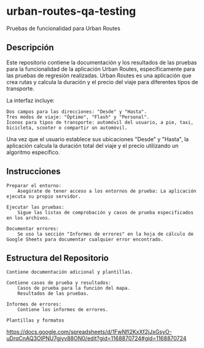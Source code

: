 # urban-routes-qa-testing

Pruebas de funcionalidad para Urban Routes
## Descripción

Este repositorio contiene la documentación y los resultados de las pruebas para la funcionalidad de la aplicación Urban Routes, específicamente para las pruebas de regresión realizadas. Urban Routes es una aplicación que crea rutas y calcula la duración y el precio del viaje para diferentes tipos de transporte.

La interfaz incluye:

    Dos campos para las direcciones: "Desde" y "Hasta".
    Tres modos de viaje: "Óptimo", "Flash" y "Personal".
    Íconos para tipos de transporte: automóvil del usuario, a pie, taxi, bicicleta, scooter o compartir un automóvil.

Una vez que el usuario establece sus ubicaciones "Desde" y "Hasta", la aplicación calcula la duración total del viaje y el precio utilizando un algoritmo específico.

## Instrucciones

    Preparar el entorno:
        Asegúrate de tener acceso a los entornos de prueba: La aplicación ejecuta su propio servidor.

    Ejecutar las pruebas:
        Sigue las listas de comprobación y casos de prueba especificados en los archivos.

    Documentar errores:
        Se uso la sección "Informes de errores" en la hoja de cálculo de Google Sheets para documentar cualquier error encontrado.
        
## Estructura del Repositorio

    Contiene documentación adicional y plantillas.

    Contiene casos de prueba y resultados:
        Casos de prueba para la función del mapa.
        Resultados de las pruebas.

    Informes de errores:
        Contiene los informes de errores.
        
    Plantillas y formatos

https://docs.google.com/spreadsheets/d/1FwNfl2KxXf2jJxGsyO-uDrqCnAQ3OlPNU7gjyv88ON0/edit?gid=1168870724#gid=1168870724
